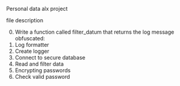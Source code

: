 Personal data alx project

file description

0. Write a function called filter_datum that returns the log message obfuscated:
1. Log formatter
2. Create logger
3. Connect to secure database
4. Read and filter data
5.  Encrypting passwords
6.  Check valid password
